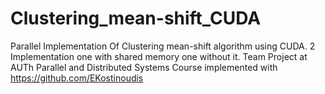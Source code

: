 # Clustering_mean-shift_CUDA
Parallel Implementation Of Clustering mean-shift algorithm using CUDA. 
2 Implementation one with shared memory one without it.
Team Project at AUTh Parallel and Distributed Systems Course implemented with 
https://github.com/EKostinoudis

